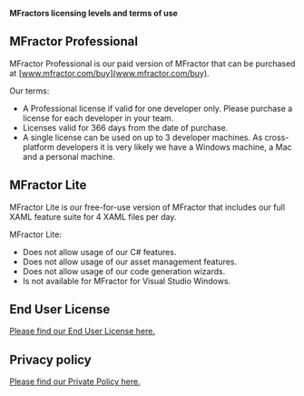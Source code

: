 **MFractors licensing levels and terms of use**

## MFractor Professional

MFractor Professional is our paid version of MFractor that can be purchased at [www.mfractor.com/buy](www.mfractor.com/buy).

Our terms:

 * A Professional license if valid for one developer only. Please purchase a license for each developer in your team.
 * Licenses valid for 366 days from the date of purchase.
 * A single license can be used on up to 3 developer machines. As cross-platform developers it is very likely we have a Windows machine, a Mac and a personal machine.

## MFractor Lite

MFractor Lite is our free-for-use version of MFractor that includes our full XAML feature suite for 4 XAML files per day.

MFractor Lite:

 * Does not allow usage of our C# features.
 * Does not allow usage of our asset management features.
 * Does not allow usage of our code generation wizards.
 * Is not available for MFractor for Visual Studio Windows.

## End User License

[Please find our End User License here.](/legal/end-user-license.pdf)

## Privacy policy

[Please find our Private Policy here.](/legal/privacy-policy.pdf)
